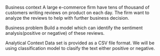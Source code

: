 
Business context
	A large e-commerce firm have tens of thousand of customers writing reviews on product on each day. The firm want to analyze the reviews to help with further business decision.

Business problem
	Build a model which can identify the sentiment analysis(positive or negative) of these reviews.

Analytical Context
 Data set is provided as a CSV file format. We will be using classification model to clasify the text either positive or negative.

